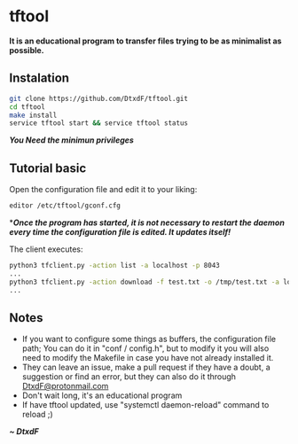 # tftool
**It is an educational program to transfer files trying to be as minimalist as possible.**

## Instalation

```bash
git clone https://github.com/DtxdF/tftool.git
cd tftool
make install
service tftool start && service tftool status
```

***You Need the minimun privileges***

## Tutorial basic

Open the configuration file and edit it to your liking:

```bash
editor /etc/tftool/gconf.cfg
```

****Once the program has started, it is not necessary to restart the daemon every time the configuration file is edited. It updates itself!***

The client executes:

```bash
python3 tfclient.py -action list -a localhost -p 8043
...
python3 tfclient.py -action download -f test.txt -o /tmp/test.txt -a localhost -p 8043
...
```

## Notes

* If you want to configure some things as buffers, the configuration file path; You can do it in "conf / config.h", but to modify it you will also need to modify the Makefile in case you have not already installed it.
* They can leave an issue, make a pull request if they have a doubt, a suggestion or find an error, but they can also do it through DtxdF@protonmail.com
* Don't wait long, it's an educational program
* If have tftool updated, use "systemctl daemon-reload" command to reload ;)

***\~ DtxdF***
